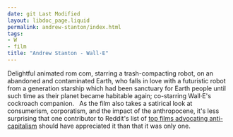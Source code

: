 ```yaml
---
date: git Last Modified
layout: libdoc_page.liquid
permalink: andrew-stanton/index.html
tags:
- W
- film
title: "Andrew Stanton - Wall·E"
---
```


Delightful animated rom com, starring a trash-compacting  robot, on an abandoned and contaminated Earth, who falls in love with a  futuristic robot from a generation starship which had been sanctuary for Earth  people until such time as their planet became habitable again; co-starring  Wall·E's cockroach companion.
 
As the film also takes a satirical look at consumerism,  corporatism, and the impact of the anthropocene, it's less surprising that one  contributor to Reddit's list of <a href="https://ww.reddit.com/r/Anarchism/comments/2a2r93/can_we_compile_a_list_of_the_top_films_advocating/"> top films advocating anti-capitalism</a> should have appreciated it than that it  was only one.